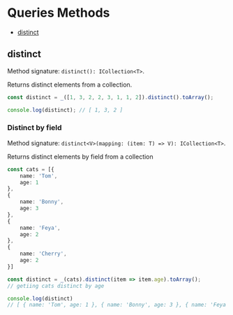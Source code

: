 # Queries Methods

* [distinct](#distinct)

## distinct

Method signature: `distinct(): ICollection<T>`.

Returns distinct elements from a collection.

```typescript
const distinct = _([1, 3, 2, 2, 3, 1, 1, 2]).distinct().toArray();

console.log(distinct); // [ 1, 3, 2 ]
```

### Distinct by field

Method signature: `distinct<V>(mapping: (item: T) => V): ICollection<T>`.

Returns distinct elements by field from a collection

```typescript
const cats = [{
    name: 'Tom',
    age: 1
},
{
    name: 'Bonny',
    age: 3
},
{
    name: 'Feya',
    age: 2
},
{
    name: 'Cherry',
    age: 2
}]

const distinct = _(cats).distinct(item => item.age).toArray();
// getiing cats distinct by age

console.log(distinct)
// [ { name: 'Tom', age: 1 }, { name: 'Bonny', age: 3 }, { name: 'Feya', age: 2 } ]
```
